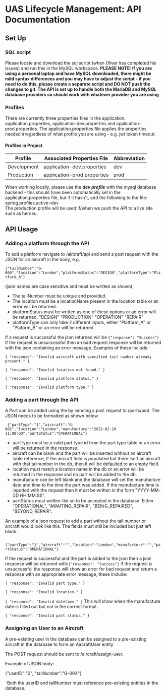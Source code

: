 # UAS Lifecycle Management: API Documentation
## Set Up
### SQL script
Please locate and download the sql script (when Oliver has completed his issues) and run this in the MySQL workspace. <b> PLEASE NOTE: If you are using a personal laptop and have MySQL downloaded, there might be mild syntax differences and you may have to adjust the script - if you need to do this, please create a separate script and DO NOT push the changes to git. The API is set up to handle both the MariaDB and MySQL database providers so should work with whatever provider you are using</b><br>
### Profiles
There are currently three properties files in the application. application.properties, application-dev.properties and application-prod.properties. The application.properties file applies the properties needed irregardless of what profile you are using - e.g. jwt token timeout.<br>
#### Profiles in Project
Profile | Associated Properties File | Abbreviation |
--- | --- | --- |
Development | application-dev.properties | dev
Production | application-prod.properties | prod<br> 
When working locally, please use the <b><i>dev profile</i></b> with the mysql database backend - this should have been automatically set in the application.properties file, but if it hasn't, add the following to the file:<br>
spring.profiles.active=dev<br>
The production profile will be used if/when we push the API to a live site such as heroku.<br>

<h2>API Usage</h2>

<h3>Adding a platform through the API</h3>
To add a platform navigate to /aircraft/api and send a post request with the JSON for an aircraft in the body, e.g. 

`{"tailNumber":"G-000","location":"London","platformStatus":"DESIGN","platformType":"Platform_A"} `

(json names are case sensitive and must be written as shown).

- The tailNumber must be unique and provided. 
- The location must be a locationName present in the location table or an error will be returned. 
- platformStatus must be written as one of these options or an error will be returned. "DESIGN" "PRODUCTION" "OPERATION" "REPAIR"
- platformType can only take 2 different inputs, either "Platform_A" or "Plaform_B" or an error will be returned.

If a request is successful the json returned will be `{"response": "Success"}`
If the request is unsuccessful then an bad request response will be returned with the json containing an error message. Examples of these include:

`{
    "response": "Invalid aircraft with specified tail number already present."
}`

`{
    "response": "Invalid location not found."
}`

`{
    "response": "Invalid platform status."
}`

`{
    "response": "Invalid platform type."
}`

<h3>Adding a part through the API</h3>

A Part can be added using the by sending a post request to /parts/add. The JSON needs to be formatted as shown below. 

` {"partType":"1","aircraft":"G-001","location":"London","manufacture":"2022-02-20 11:00:00","partStatus":"OPERATIONAL"}`


- partType must be a valid part type id from the part type table or an error will be returned in the response.
- aircraft can be blank and the part will be inserted without an aircraft table reference, If the aircraft field is populated but there isn't an aircraft with that tailnumber in the db, then it will be defaulted to an empty field. 
- location must match a location name in the db or an error will be returned in the response and no part will be added to the db.
- manufacture can be left blank and the database will set the manufacture date and time to the time the part was added. If the manufacture time is inputted with the request then it must be written in the form "YYYY-MM-DD HH:MM:SS".
- partStatus must written like so to be accepted in the database. Either "OPERATIONAL", "AWAITING_REPAIR", "BEING_REPAIRED", "BEYOND_REPAIR". 

An example of a json request to add a part without the tail number or aircraft would look like this. The fields must still be included but just left blank. 


` {"partType":"1","aircraft":"","location":"London","manufacture":"","partStatus":"OPERATIONAL"}`

If the request is successful and the part is added to the json then a json response will be returned with:`{"response": "Success"}`
If the request is unsuccessful the response will show an error for bad request and return a response with an appropriate error message, these include:

`{
    "response": "Invalid part type."
}`

`{
    "response": "Invalid location."
}`

`{
    "response": "Invalid datetime."
}` This will show when the manufacture date is filled out but not in the correct format. 

`{
    "response": "Invalid part status."
}`

<h3>Assigning an User to an Aircraft</h3>

A pre-existing user in the database can be assigned to a pre-existing aircraft in the database to form an AircraftUser entity

The POST request should be sent to /aircraft/assign-user. 

Example of JSON body:

{"userID":"2", "tailNumber":"G-004"}

-Both the userID and tailNumber must reference pre-existing entities in the database.




